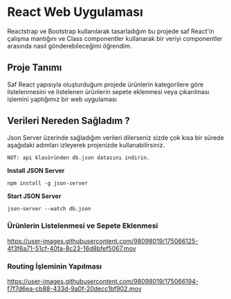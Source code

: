 # React Web Uygulaması

Reactstrap ve Bootstrap kullanılarak tasarladığım bu projede saf React'in çalışma mantığını ve Class componentler kullanarak bir veriyi componentler arasında nasıl gönderebileceğimi öğrendim.

## Proje Tanımı

Saf React yapısıyla oluşturduğum projede ürünlerin kategorilere göre listelenmesini ve listelenen ürünlerin sepete eklenmesi veya çıkarılması işlemini yaptığımız bir web uygulaması

## Verileri Nereden Sağladım ?
Json Server üzerinde sağladığım verileri dilerseniz sizde çok kısa bir sürede aşağıdaki adımları izleyerek projenizde kullanabilirsiniz.

    NOT: api klasöründen db.json datasını indirin.

**Install JSON Server**
```
npm install -g json-server
```
**Start JSON Server**
```
json-server --watch db.json
```

### Ürünlerin Listelenmesi ve Sepete Eklenmesi


https://user-images.githubusercontent.com/98098019/175066125-4f3f6a71-51cf-40fa-8c23-16d8bfef5067.mov


### Routing İşleminin Yapılması

https://user-images.githubusercontent.com/98098019/175066194-f7f7d6ea-cb88-433d-9a0f-20decc1bf902.mov

